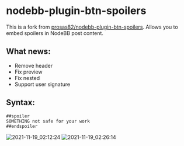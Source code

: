 
# nodebb-plugin-btn-spoilers

This is a fork from [prosas82/nodebb-plugin-btn-spoilers](https://github.com/prosas82/nodebb-plugin-btn-spoilers). Allows you to embed spoilers in NodeBB post content.

## What news:

 - Remove header
 - Fix preview
 - Fix nested
 - Support user signature

## Syntax:
 
```
##spoiler
SOMETHING not safe for your work
##endspoiler
```
![2021-11-19_02:12:24](https://user-images.githubusercontent.com/38396158/142481637-f980a6e0-d391-4265-b9bb-654d21a8143b.png)
![2021-11-19_02:26:14](https://user-images.githubusercontent.com/38396158/142483408-82fa84dc-79b0-46cf-86b1-9325af2e4171.png)
